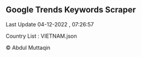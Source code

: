 

## Google Trends Keywords Scraper 
 
Last Update 04-12-2022 , 07:26:57

Country List :
VIETNAM.json



© Abdul Muttaqin 
